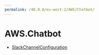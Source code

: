 ```yaml
---
permalink: /48.0.0/eu-west-2/AWS/Chatbot/
---
```


# AWS.Chatbot



* [SlackChannelConfiguration](SlackChannelConfiguration.md)